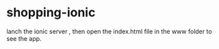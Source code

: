 # shopping-ionic

lanch the ionic server ,  then open the index.html file in the www folder to see the app.


